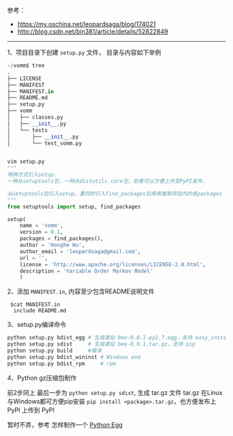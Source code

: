 参考：

- https://my.oschina.net/leopardsaga/blog/174021
- http://blog.csdn.net/bin381/article/details/52822849

---

1、项目目录下创建 `setup.py` 文件， 目录与内容如下举例


```python
~/vomm$ tree
.
├── LICENSE
├── MANIFEST
├── MANIFEST.in
├── README.md
├── setup.py
├── vomm
│   ├── classes.py
│   ├── __init__.py
│   └── tests
│       ├── __init__.py
│       └── test_vomm.py


vim setup.py 
"""
两种方式引入setup. 
一种从setuptools包，一种从distutils.core包，前者可以方便上传至PyPI发布.

从setuptools包引入setup，要同时引入find_packages包用来搜索项目内的各packages
"""
from setuptools import setup, find_packages

setup(
    name = 'vomm',
    version = 0.1,
    packages = find_packages(),
    author = 'Honghe Wu',
    author_email = 'leopardsaga@gmail.com',
    url = '',
    license = 'http://www.apache.org/licenses/LICENSE-2.0.html',
    description = 'Variable Order Markov Model'
    ) 
```


2、添加 `MANIFEST.in`, 内容至少包含README说明文件

```
 $cat MANIFEST.in 
  include README.md
```

3、setup.py编译命令

```python
python setup.py bdist_egg # 生成类似 bee-0.0.1-py2.7.egg，支持 easy_install 
python setup.py sdist     # 生成类似 bee-0.0.1.tar.gz，支持 pip 
python setup.py build     #编译
python setup.py bdist_wininst # Windows exe
python setup.py bdist_rpm     # rpm
```

4、Python gz压缩包制作

前2步同上
最后一步为 `python setup.py sdist`, 生成 tar.gz 文件
tar.gz 在Linux与Windows都可方便pip安装 `pip install <package>.tar.gz`，也方便发布上PyPI
上传到 PyPI

暂时不弄，参考 怎样制作一个 [Python Egg](http://liluo.org/blog/2012/08/how-to-create-python-egg/)

